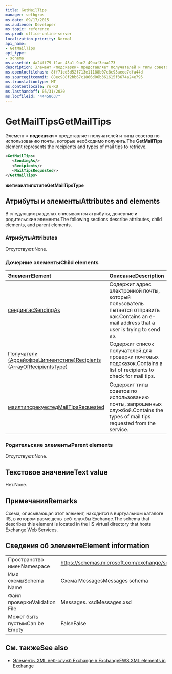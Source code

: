 ```yaml
---
title: GetMailTips
manager: sethgros
ms.date: 09/17/2015
ms.audience: Developer
ms.topic: reference
ms.prod: office-online-server
localization_priority: Normal
api_name:
- GetMailTips
api_type:
- schema
ms.assetid: 4a24ff79-f1ae-43a1-9ac2-49baf3eaa173
description: Элемент «подсказки» представляет получателей и типы советов по использованию почты, которые необходимо получить.
ms.openlocfilehash: 8ff71ed5d52f713e11188b07c8c93aeee7dfa44d
ms.sourcegitcommit: 88ec988f2bb67c1866d06b361615f3674a24e795
ms.translationtype: MT
ms.contentlocale: ru-RU
ms.lasthandoff: 05/31/2020
ms.locfileid: "44458637"
---
```

# <a name="getmailtips"></a><span data-ttu-id="4e331-103">GetMailTips</span><span class="sxs-lookup"><span data-stu-id="4e331-103">GetMailTips</span></span>

<span data-ttu-id="4e331-104">Элемент « **подсказки** » представляет получателей и типы советов по использованию почты, которые необходимо получить.</span><span class="sxs-lookup"><span data-stu-id="4e331-104">The **GetMailTips** element represents the recipients and types of mail tips to retrieve.</span></span> 
  
```XML
<GetMailTips>
   <SendingAs/>
   <Recipients/>
   <MailTipsRequested/>
</GetMailTips>
```

 <span data-ttu-id="4e331-105">**жетмаилтипстипе**</span><span class="sxs-lookup"><span data-stu-id="4e331-105">**GetMailTipsType**</span></span>
## <a name="attributes-and-elements"></a><span data-ttu-id="4e331-106">Атрибуты и элементы</span><span class="sxs-lookup"><span data-stu-id="4e331-106">Attributes and elements</span></span>

<span data-ttu-id="4e331-107">В следующих разделах описываются атрибуты, дочерние и родительские элементы.</span><span class="sxs-lookup"><span data-stu-id="4e331-107">The following sections describe attributes, child elements, and parent elements.</span></span>
  
### <a name="attributes"></a><span data-ttu-id="4e331-108">Атрибуты</span><span class="sxs-lookup"><span data-stu-id="4e331-108">Attributes</span></span>

<span data-ttu-id="4e331-109">Отсутствуют.</span><span class="sxs-lookup"><span data-stu-id="4e331-109">None.</span></span>
  
### <a name="child-elements"></a><span data-ttu-id="4e331-110">Дочерние элементы</span><span class="sxs-lookup"><span data-stu-id="4e331-110">Child elements</span></span>

|<span data-ttu-id="4e331-111">**Элемент**</span><span class="sxs-lookup"><span data-stu-id="4e331-111">**Element**</span></span>|<span data-ttu-id="4e331-112">**Описание**</span><span class="sxs-lookup"><span data-stu-id="4e331-112">**Description**</span></span>|
|:-----|:-----|
|[<span data-ttu-id="4e331-113">сендингас</span><span class="sxs-lookup"><span data-stu-id="4e331-113">SendingAs</span></span>](sendingas.md) <br/> |<span data-ttu-id="4e331-114">Содержит адрес электронной почты, который пользователь пытается отправить как.</span><span class="sxs-lookup"><span data-stu-id="4e331-114">Contains an e-mail address that a user is trying to send as.</span></span>  <br/> |
|[<span data-ttu-id="4e331-115">Получатели (АррайофреЦипиентстипе)</span><span class="sxs-lookup"><span data-stu-id="4e331-115">Recipients (ArrayOfRecipientsType)</span></span>](recipients-arrayofrecipientstype.md) <br/> |<span data-ttu-id="4e331-116">Содержит список получателей для проверки почтовых подсказок.</span><span class="sxs-lookup"><span data-stu-id="4e331-116">Contains a list of recipients to check for mail tips.</span></span>  <br/> |
|[<span data-ttu-id="4e331-117">маилтипсрекуестед</span><span class="sxs-lookup"><span data-stu-id="4e331-117">MailTipsRequested</span></span>](mailtipsrequested.md) <br/> |<span data-ttu-id="4e331-118">Содержит типы советов по использованию почты, запрошенных службой.</span><span class="sxs-lookup"><span data-stu-id="4e331-118">Contains the types of mail tips requested from the service.</span></span>  <br/> |
   
### <a name="parent-elements"></a><span data-ttu-id="4e331-119">Родительские элементы</span><span class="sxs-lookup"><span data-stu-id="4e331-119">Parent elements</span></span>

<span data-ttu-id="4e331-120">Отсутствуют.</span><span class="sxs-lookup"><span data-stu-id="4e331-120">None.</span></span>
  
## <a name="text-value"></a><span data-ttu-id="4e331-121">Текстовое значение</span><span class="sxs-lookup"><span data-stu-id="4e331-121">Text value</span></span>

<span data-ttu-id="4e331-122">Нет.</span><span class="sxs-lookup"><span data-stu-id="4e331-122">None.</span></span>
  
## <a name="remarks"></a><span data-ttu-id="4e331-123">Примечания</span><span class="sxs-lookup"><span data-stu-id="4e331-123">Remarks</span></span>

<span data-ttu-id="4e331-124">Схема, описывающая этот элемент, находится в виртуальном каталоге IIS, в котором размещены веб-службы Exchange.</span><span class="sxs-lookup"><span data-stu-id="4e331-124">The schema that describes this element is located in the IIS virtual directory that hosts Exchange Web Services.</span></span>
  
## <a name="element-information"></a><span data-ttu-id="4e331-125">Сведения об элементе</span><span class="sxs-lookup"><span data-stu-id="4e331-125">Element information</span></span>

|||
|:-----|:-----|
|<span data-ttu-id="4e331-126">Пространство имен</span><span class="sxs-lookup"><span data-stu-id="4e331-126">Namespace</span></span>  <br/> |https://schemas.microsoft.com/exchange/services/2006/messages  <br/> |
|<span data-ttu-id="4e331-127">Имя схемы</span><span class="sxs-lookup"><span data-stu-id="4e331-127">Schema Name</span></span>  <br/> |<span data-ttu-id="4e331-128">Схема Messages</span><span class="sxs-lookup"><span data-stu-id="4e331-128">Messages schema</span></span>  <br/> |
|<span data-ttu-id="4e331-129">Файл проверки</span><span class="sxs-lookup"><span data-stu-id="4e331-129">Validation File</span></span>  <br/> |<span data-ttu-id="4e331-130">Messages. xsd</span><span class="sxs-lookup"><span data-stu-id="4e331-130">Messages.xsd</span></span>  <br/> |
|<span data-ttu-id="4e331-131">Может быть пустым</span><span class="sxs-lookup"><span data-stu-id="4e331-131">Can be Empty</span></span>  <br/> |<span data-ttu-id="4e331-132">False</span><span class="sxs-lookup"><span data-stu-id="4e331-132">False</span></span>  <br/> |
   
## <a name="see-also"></a><span data-ttu-id="4e331-133">См. также</span><span class="sxs-lookup"><span data-stu-id="4e331-133">See also</span></span>



- [<span data-ttu-id="4e331-134">Элементы XML веб-служб Exchange в Exchange</span><span class="sxs-lookup"><span data-stu-id="4e331-134">EWS XML elements in Exchange</span></span>](ews-xml-elements-in-exchange.md)

